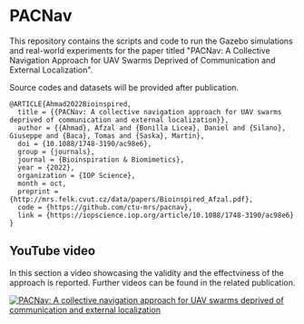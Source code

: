 # PACNav
This repository contains the scripts and code to run the Gazebo simulations and real-world experiments for the paper titled "PACNav: A Collective Navigation Approach for UAV Swarms Deprived of Communication and External Localization".

Source codes and datasets will be provided after publication.

```
@ARTICLE{Ahmad2022Bioinspired,
  title = {{PACNav: A collective navigation approach for UAV swarms deprived of communication and external localization}},
  author = {{Ahmad}, Afzal and {Bonilla Licea}, Daniel and {Silano}, Giuseppe and {Baca}, Tomas and {Saska}, Martin},
  doi = {10.1088/1748-3190/ac98e6},
  group = {journals},
  journal = {Bioinspiration & Biomimetics},
  year = {2022},
  organization = {IOP Science},
  month = oct,
  preprint = {http://mrs.felk.cvut.cz/data/papers/Bioinspired_Afzal.pdf},
  code = {https://github.com/ctu-mrs/pacnav},
  link = {https://iopscience.iop.org/article/10.1088/1748-3190/ac98e6}
}
```

YouTube video
--------------

In this section a video showcasing the validity and the effectviness of the approach is reported. Further videos can be found in the related publication. 

[![PACNav: A collective navigation approach for UAV swarms deprived of communication and external localization](https://github.com/ctu-mrs/pacnav/wiki/img/img_bio_22.png)](https://youtu.be/Cpuqx7Imrz4 "PACNav: A collective navigation approach for UAV swarms deprived of communication and external localization")
